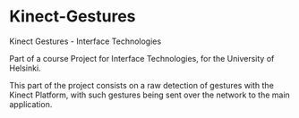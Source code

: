# Kinect-Gestures
Kinect Gestures - Interface Technologies

Part of a course Project for Interface Technologies, for the University of Helsinki.

This part of the project consists on a raw detection of gestures with the Kinect Platform, with such gestures being sent over the network to the main application.
